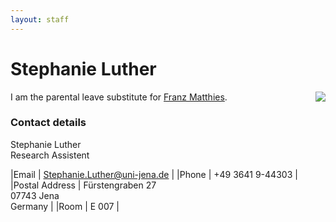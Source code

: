 ```yaml
---
layout: staff
---
```


# Stephanie Luther

<img style="float:right" src="http://www.julielab.de/coling_multimedia/de/img/staff/Stephanie+Luther-width-200-height-182.png">

I am the parental leave substitute for [Franz Matthies](https://julielab.github.io/web/staff/Matthies/Franz+Matthies.html).

### Contact details
Stephanie Luther<br/>
Research Assistent

|Email | [Stephanie.Luther@uni-jena.de](mailto:Stephanie.Luther@uni-jena.de) |
|Phone | +49 3641 9-44303 |
|Postal Address | Fürstengraben 27<br/> 07743 Jena<br/> Germany |
|Room | E 007 |

